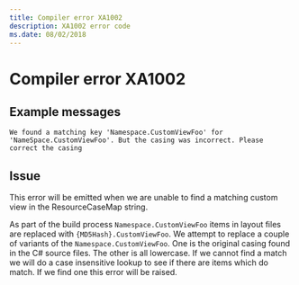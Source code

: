 ```yaml
---
title: Compiler error XA1002
description: XA1002 error code
ms.date: 08/02/2018
---
```

# Compiler error XA1002

## Example messages

```
We found a matching key 'Namespace.CustomViewFoo' for 'NameSpace.CustomViewFoo'. But the casing was incorrect. Please correct the casing
```

## Issue

This error will be emitted when we are unable to find a matching custom view in the
ResourceCaseMap string.

As part of the build process `Namespace.CustomViewFoo` items in layout files are
replaced with `{MD5Hash}.CustomViewFoo`. We attempt to replace a couple of variants
of the `Namespace.CustomViewFoo`. One is the original casing found in the C# source
files. The other is all lowercase. If we cannot find a match we will do a case
insensitive lookup to see if there are items which do match. If we find one this
error will be raised.